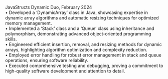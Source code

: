 JavaStructs Dynamic Duo, February 2024<br/>
•	Developed a ‘DynamicArray’ class in Java, showcasing expertise in dynamic array algorithms and automatic resizing techniques for optimized memory management.<br/>
•	Implemented a ‘Stack’ class and a ‘Queue’ class using inheritance and polymorphism, demonstrating advanced object-oriented programming skills.<br/>
•	Engineered efficient insertion, removal, and resizing methods for dynamic arrays, highlighting algorithm optimization and complexity reduction.<br/>
•	Employed error handling for robust error management in stack and queue operations, ensuring software reliability.<br/>
•	Executed comprehensive testing and debugging, proving a commitment to high-quality software development and attention to detail.<br/>
